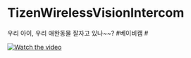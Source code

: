 # TizenWirelessVisionIntercom
우리 아이, 우리 애완동물 잘자고 있나~~? #베이비캠 #

[![Watch the video](https://i.imgur.com/vKb2F1B.png)](https://www.youtube.com/embed/cNOZU_VXGnU)
